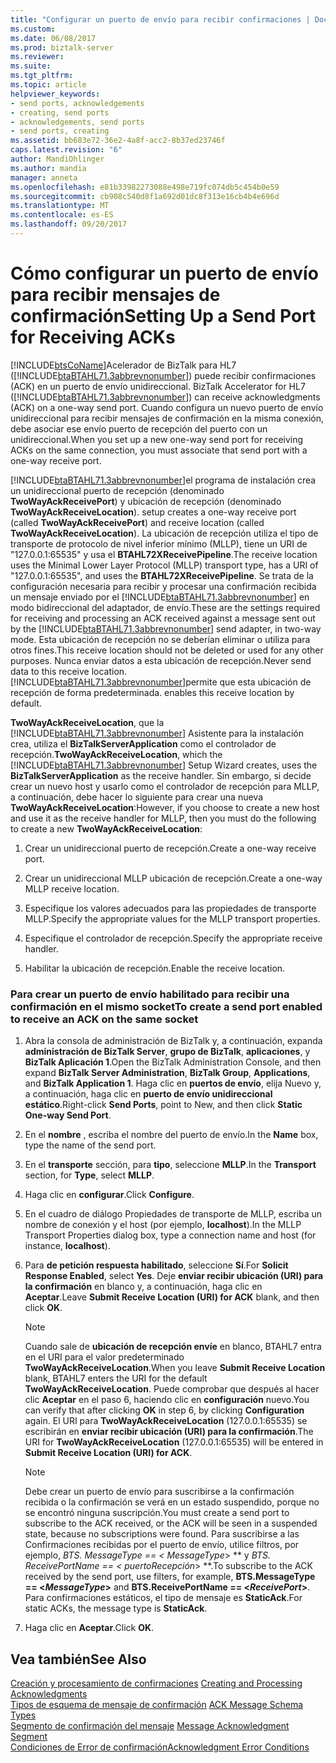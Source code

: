 ```yaml
---
title: "Configurar un puerto de envío para recibir confirmaciones | Documentos de Microsoft"
ms.custom: 
ms.date: 06/08/2017
ms.prod: biztalk-server
ms.reviewer: 
ms.suite: 
ms.tgt_pltfrm: 
ms.topic: article
helpviewer_keywords:
- send ports, acknowledgements
- creating, send ports
- acknowledgements, send ports
- send ports, creating
ms.assetid: bb683e72-36e2-4a8f-acc2-8b37ed23746f
caps.latest.revision: "6"
author: MandiOhlinger
ms.author: mandia
manager: anneta
ms.openlocfilehash: e81b33982273088e498e719fc074db5c454b0e59
ms.sourcegitcommit: cb908c540d8f1a692d01dc8f313e16cb4b4e696d
ms.translationtype: MT
ms.contentlocale: es-ES
ms.lasthandoff: 09/20/2017
---
```

# <a name="setting-up-a-send-port-for-receiving-acks"></a><span data-ttu-id="aee6e-102">Cómo configurar un puerto de envío para recibir mensajes de confirmación</span><span class="sxs-lookup"><span data-stu-id="aee6e-102">Setting Up a Send Port for Receiving ACKs</span></span>
[!INCLUDE[btsCoName](../../includes/btsconame-md.md)]<span data-ttu-id="aee6e-103">Acelerador de BizTalk para HL7 ([!INCLUDE[btaBTAHL71.3abbrevnonumber](../../includes/btabtahl71-3abbrevnonumber-md.md)]) puede recibir confirmaciones (ACK) en un puerto de envío unidireccional.</span><span class="sxs-lookup"><span data-stu-id="aee6e-103"> BizTalk Accelerator for HL7 ([!INCLUDE[btaBTAHL71.3abbrevnonumber](../../includes/btabtahl71-3abbrevnonumber-md.md)]) can receive acknowledgments (ACK) on a one-way send port.</span></span> <span data-ttu-id="aee6e-104">Cuando configura un nuevo puerto de envío unidireccional para recibir mensajes de confirmación en la misma conexión, debe asociar ese envío puerto de recepción del puerto con un unidireccional.</span><span class="sxs-lookup"><span data-stu-id="aee6e-104">When you set up a new one-way send port for receiving ACKs on the same connection, you must associate that send port with a one-way receive port.</span></span>  
  
 [!INCLUDE[btaBTAHL71.3abbrevnonumber](../../includes/btabtahl71-3abbrevnonumber-md.md)]<span data-ttu-id="aee6e-105">el programa de instalación crea un unidireccional puerto de recepción (denominado **TwoWayAckReceivePort**) y ubicación de recepción (denominado **TwoWayAckReceiveLocation**).</span><span class="sxs-lookup"><span data-stu-id="aee6e-105"> setup creates a one-way receive port (called **TwoWayAckReceivePort**) and receive location (called **TwoWayAckReceiveLocation**).</span></span> <span data-ttu-id="aee6e-106">La ubicación de recepción utiliza el tipo de transporte de protocolo de nivel inferior mínimo (MLLP), tiene un URI de "127.0.0.1:65535" y usa el **BTAHL72XReceivePipeline**.</span><span class="sxs-lookup"><span data-stu-id="aee6e-106">The receive location uses the Minimal Lower Layer Protocol (MLLP) transport type, has a URI of "127.0.0.1:65535", and uses the **BTAHL72XReceivePipeline**.</span></span> <span data-ttu-id="aee6e-107">Se trata de la configuración necesaria para recibir y procesar una confirmación recibida un mensaje enviado por el [!INCLUDE[btaBTAHL71.3abbrevnonumber](../../includes/btabtahl71-3abbrevnonumber-md.md)] en modo bidireccional del adaptador, de envío.</span><span class="sxs-lookup"><span data-stu-id="aee6e-107">These are the settings required for receiving and processing an ACK received against a message sent out by the [!INCLUDE[btaBTAHL71.3abbrevnonumber](../../includes/btabtahl71-3abbrevnonumber-md.md)] send adapter, in two-way mode.</span></span> <span data-ttu-id="aee6e-108">Esta ubicación de recepción no se deberían eliminar o utiliza para otros fines.</span><span class="sxs-lookup"><span data-stu-id="aee6e-108">This receive location should not be deleted or used for any other purposes.</span></span> <span data-ttu-id="aee6e-109">Nunca enviar datos a esta ubicación de recepción.</span><span class="sxs-lookup"><span data-stu-id="aee6e-109">Never send data to this receive location.</span></span> [!INCLUDE[btaBTAHL71.3abbrevnonumber](../../includes/btabtahl71-3abbrevnonumber-md.md)]<span data-ttu-id="aee6e-110">permite que esta ubicación de recepción de forma predeterminada.</span><span class="sxs-lookup"><span data-stu-id="aee6e-110"> enables this receive location by default.</span></span>  
  
 <span data-ttu-id="aee6e-111">**TwoWayAckReceiveLocation**, que la [!INCLUDE[btaBTAHL71.3abbrevnonumber](../../includes/btabtahl71-3abbrevnonumber-md.md)] Asistente para la instalación crea, utiliza el **BizTalkServerApplication** como el controlador de recepción.</span><span class="sxs-lookup"><span data-stu-id="aee6e-111">**TwoWayAckReceiveLocation**, which the [!INCLUDE[btaBTAHL71.3abbrevnonumber](../../includes/btabtahl71-3abbrevnonumber-md.md)] Setup Wizard creates, uses the **BizTalkServerApplication** as the receive handler.</span></span> <span data-ttu-id="aee6e-112">Sin embargo, si decide crear un nuevo host y usarlo como el controlador de recepción para MLLP, a continuación, debe hacer lo siguiente para crear una nueva **TwoWayAckReceiveLocation**:</span><span class="sxs-lookup"><span data-stu-id="aee6e-112">However, if you choose to create a new host and use it as the receive handler for MLLP, then you must do the following to create a new **TwoWayAckReceiveLocation**:</span></span>  
  
1.  <span data-ttu-id="aee6e-113">Crear un unidireccional puerto de recepción.</span><span class="sxs-lookup"><span data-stu-id="aee6e-113">Create a one-way receive port.</span></span>  
  
2.  <span data-ttu-id="aee6e-114">Crear un unidireccional MLLP ubicación de recepción.</span><span class="sxs-lookup"><span data-stu-id="aee6e-114">Create a one-way MLLP receive location.</span></span>  
  
3.  <span data-ttu-id="aee6e-115">Especifique los valores adecuados para las propiedades de transporte MLLP.</span><span class="sxs-lookup"><span data-stu-id="aee6e-115">Specify the appropriate values for the MLLP transport properties.</span></span>  
  
4.  <span data-ttu-id="aee6e-116">Especifique el controlador de recepción.</span><span class="sxs-lookup"><span data-stu-id="aee6e-116">Specify the appropriate receive handler.</span></span>  
  
5.  <span data-ttu-id="aee6e-117">Habilitar la ubicación de recepción.</span><span class="sxs-lookup"><span data-stu-id="aee6e-117">Enable the receive location.</span></span>  
  
### <a name="to-create-a-send-port-enabled-to-receive-an-ack-on-the-same-socket"></a><span data-ttu-id="aee6e-118">Para crear un puerto de envío habilitado para recibir una confirmación en el mismo socket</span><span class="sxs-lookup"><span data-stu-id="aee6e-118">To create a send port enabled to receive an ACK on the same socket</span></span>  
  
1.  <span data-ttu-id="aee6e-119">Abra la consola de administración de BizTalk y, a continuación, expanda **administración de BizTalk Server**, **grupo de BizTalk**, **aplicaciones**, y **BizTalk Aplicación 1**.</span><span class="sxs-lookup"><span data-stu-id="aee6e-119">Open the BizTalk Administration Console, and then expand **BizTalk Server Administration**, **BizTalk Group**, **Applications**, and **BizTalk Application 1**.</span></span> <span data-ttu-id="aee6e-120">Haga clic en **puertos de envío**, elija Nuevo y, a continuación, haga clic en **puerto de envío unidireccional estático**.</span><span class="sxs-lookup"><span data-stu-id="aee6e-120">Right-click **Send Ports**, point to New, and then click **Static One-way Send Port**.</span></span>  
  
2.  <span data-ttu-id="aee6e-121">En el **nombre** , escriba el nombre del puerto de envío.</span><span class="sxs-lookup"><span data-stu-id="aee6e-121">In the **Name** box, type the name of the send port.</span></span>  
  
3.  <span data-ttu-id="aee6e-122">En el **transporte** sección, para **tipo**, seleccione **MLLP**.</span><span class="sxs-lookup"><span data-stu-id="aee6e-122">In the **Transport** section, for **Type**, select **MLLP**.</span></span>  
  
4.  <span data-ttu-id="aee6e-123">Haga clic en **configurar**.</span><span class="sxs-lookup"><span data-stu-id="aee6e-123">Click **Configure**.</span></span>  
  
5.  <span data-ttu-id="aee6e-124">En el cuadro de diálogo Propiedades de transporte de MLLP, escriba un nombre de conexión y el host (por ejemplo, **localhost**).</span><span class="sxs-lookup"><span data-stu-id="aee6e-124">In the MLLP Transport Properties dialog box, type a connection name and host (for instance, **localhost**).</span></span>  
  
6.  <span data-ttu-id="aee6e-125">Para **de petición respuesta habilitado**, seleccione **Sí**.</span><span class="sxs-lookup"><span data-stu-id="aee6e-125">For **Solicit Response Enabled**, select **Yes**.</span></span> <span data-ttu-id="aee6e-126">Deje **enviar recibir ubicación (URI) para la confirmación** en blanco y, a continuación, haga clic en **Aceptar**.</span><span class="sxs-lookup"><span data-stu-id="aee6e-126">Leave **Submit Receive Location (URI) for ACK** blank, and then click **OK**.</span></span>  
  
    > [!NOTE]
    >  <span data-ttu-id="aee6e-127">Cuando sale de **ubicación de recepción envíe** en blanco, BTAHL7 entra en el URI para el valor predeterminado **TwoWayAckReceiveLocation**.</span><span class="sxs-lookup"><span data-stu-id="aee6e-127">When you leave **Submit Receive Location** blank, BTAHL7 enters the URI for the default **TwoWayAckReceiveLocation**.</span></span> <span data-ttu-id="aee6e-128">Puede comprobar que después al hacer clic **Aceptar** en el paso 6, haciendo clic en **configuración** nuevo.</span><span class="sxs-lookup"><span data-stu-id="aee6e-128">You can verify that after clicking **OK** in step 6, by clicking **Configuration** again.</span></span> <span data-ttu-id="aee6e-129">El URI para **TwoWayAckReceiveLocation** (127.0.0.1:65535) se escribirán en **enviar recibir ubicación (URI) para la confirmación**.</span><span class="sxs-lookup"><span data-stu-id="aee6e-129">The URI for **TwoWayAckReceiveLocation** (127.0.0.1:65535) will be entered in **Submit Receive Location (URI) for ACK**.</span></span>  
  
    > [!NOTE]
    >  <span data-ttu-id="aee6e-130">Debe crear un puerto de envío para suscribirse a la confirmación recibida o la confirmación se verá en un estado suspendido, porque no se encontró ninguna suscripción.</span><span class="sxs-lookup"><span data-stu-id="aee6e-130">You must create a send port to subscribe to the ACK received, or the ACK will be seen in a suspended state, because no subscriptions were found.</span></span> <span data-ttu-id="aee6e-131">Para suscribirse a las Confirmaciones recibidas por el puerto de envío, utilice filtros, por ejemplo,  **BTS. MessageType == \<* MessageType*> ** y  **BTS. ReceivePortName == \<* puertoRecepción*> **.</span><span class="sxs-lookup"><span data-stu-id="aee6e-131">To subscribe to the ACK received by the send port, use filters, for example, **BTS.MessageType == \<*MessageType*>** and **BTS.ReceivePortName == \<*ReceivePort*>**.</span></span> <span data-ttu-id="aee6e-132">Para confirmaciones estáticos, el tipo de mensaje es **StaticAck**.</span><span class="sxs-lookup"><span data-stu-id="aee6e-132">For static ACKs, the message type is **StaticAck**.</span></span>  
  
7.  <span data-ttu-id="aee6e-133">Haga clic en **Aceptar**.</span><span class="sxs-lookup"><span data-stu-id="aee6e-133">Click **OK**.</span></span>  
  
## <a name="see-also"></a><span data-ttu-id="aee6e-134">Vea también</span><span class="sxs-lookup"><span data-stu-id="aee6e-134">See Also</span></span>  
 <span data-ttu-id="aee6e-135">[Creación y procesamiento de confirmaciones](../../adapters-and-accelerators/accelerator-hl7/creating-and-processing-acknowledgments.md) </span><span class="sxs-lookup"><span data-stu-id="aee6e-135">[Creating and Processing Acknowledgments](../../adapters-and-accelerators/accelerator-hl7/creating-and-processing-acknowledgments.md) </span></span>  
 <span data-ttu-id="aee6e-136">[Tipos de esquema de mensaje de confirmación](../../adapters-and-accelerators/accelerator-hl7/ack-message-schema-types.md) </span><span class="sxs-lookup"><span data-stu-id="aee6e-136">[ACK Message Schema Types](../../adapters-and-accelerators/accelerator-hl7/ack-message-schema-types.md) </span></span>  
 <span data-ttu-id="aee6e-137">[Segmento de confirmación del mensaje](../../adapters-and-accelerators/accelerator-hl7/message-acknowledgment-segment.md) </span><span class="sxs-lookup"><span data-stu-id="aee6e-137">[Message Acknowledgment Segment](../../adapters-and-accelerators/accelerator-hl7/message-acknowledgment-segment.md) </span></span>  
 [<span data-ttu-id="aee6e-138">Condiciones de Error de confirmación</span><span class="sxs-lookup"><span data-stu-id="aee6e-138">Acknowledgment Error Conditions</span></span>](../../adapters-and-accelerators/accelerator-hl7/acknowledgment-error-conditions.md)